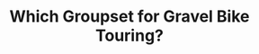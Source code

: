 ---
layout: community
category: community
title: "Which Groupset for Gravel Bike Touring?"
description: " What groupset are you gravel grinders running? I've been making it work with an ultegra road group with the 34T cassette but that was when gravel bike was dual purpose for road. "
isTopLevel: false
isSingleLevel: false
isArticle: false
datePublished: 2022-06-22 09:40:00 +0300
dateModified: 2022-06-22 09:40:00 +0300
published: false
---